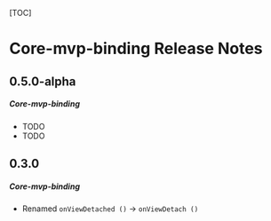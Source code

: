 [TOC]
# Core-mvp-binding Release Notes
## 0.5.0-alpha
##### Core-mvp-binding
* TODO
* TODO
## 0.3.0
##### Core-mvp-binding
* Renamed `onViewDetached ()` -> `onViewDetach ()`